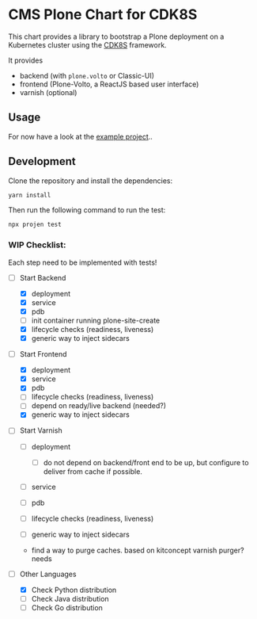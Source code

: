 # CMS Plone Chart for CDK8S

This chart provides a library to bootstrap a Plone deployment on a Kubernetes cluster using the [CDK8S](https://cdk8s.io) framework.

It provides

* backend (with `plone.volto` or Classic-UI)
* frontend (Plone-Volto, a ReactJS based user interface)
* varnish (optional)

## Usage

For now have a look at the [example project](https://github.com/bluedynamics/cdk8s-plone-example)..

## Development

Clone the repository and install the dependencies:

```bash
yarn install
```

Then run the following command to run the test:

```bash
npx projen test
```

### WIP Checklist:

Each step need to be implemented with tests!

* [ ] Start Backend

  * [x] deployment
  * [x] service
  * [x] pdb
  * [ ] init container running plone-site-create
  * [x] lifecycle checks (readiness, liveness)
  * [x] generic way to inject sidecars
* [ ] Start Frontend

  * [x] deployment
  * [x] service
  * [x] pdb
  * [ ] lifecycle checks (readiness, liveness)
  * [ ] depend on ready/live backend (needed?)
  * [x] generic way to inject sidecars
* [ ] Start Varnish

  * [ ] deployment

    * [ ] do not depend on backend/front end to be  up, but configure to deliver from cache if possible.
  * [ ] service
  * [ ] pdb
  * [ ] lifecycle checks (readiness, liveness)
  * [ ] generic way to inject sidecars
  * find a way to purge caches. based on kitconcept varnish purger? needs
* [ ] Other Languages

  * [x] Check Python distribution
  * [ ] Check Java distribution
  * [ ] Check Go distribution
